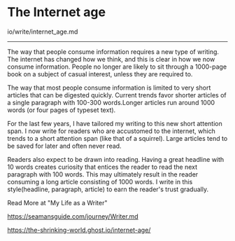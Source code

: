 # The Internet age

io/write/internet_age.md

---

The way that people consume information requires a new type of writing. The internet has changed how we think, and this is clear in how we now consume information. People no longer are likely to sit through a 1000-page book on a subject of casual interest, unless they are required to.

The way that most people consume information is limited to very short articles that can be digested quickly. Current trends favor shorter articles of a single paragraph with 100-300 words.Longer articles run around 1000 words (or four pages of typeset text).

For the last few years, I have tailored my writing to this new short attention span. I now write for readers who are accustomed to the internet, which trends to a short attention span (like that of a squirrel). Large articles tend to be saved for later and often never read.

Readers also expect to be drawn into reading. Having a great headline with 10 words creates curiosity that entices the reader to read the next paragraph with 100 words. This may ultimately result in the reader consuming a long article consisting of 1000 words. I write in this style(headline, paragraph, article) to earn the reader's trust gradually.

Read More at "My Life as a Writer"

https://seamansguide.com/journey/Writer.md

https://the-shrinking-world.ghost.io/internet-age/


